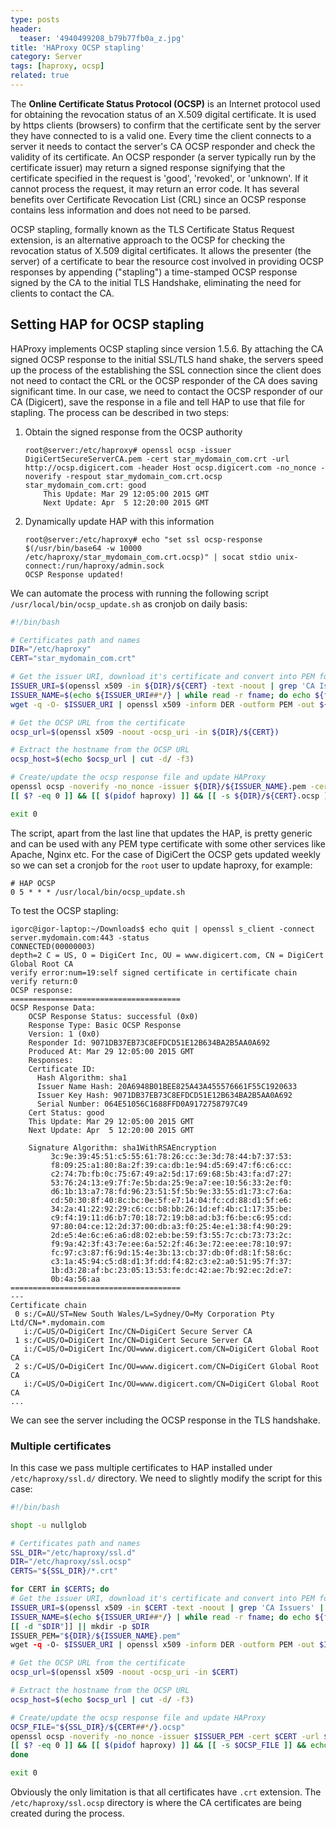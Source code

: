 ```yaml
---
type: posts
header:
  teaser: '4940499208_b79b77fb0a_z.jpg'
title: 'HAProxy OCSP stapling'
category: Server
tags: [haproxy, ocsp]
related: true
---
```


The **Online Certificate Status Protocol (OCSP)** is an Internet protocol used for obtaining the revocation status of an X.509 digital certificate.  It is used by https clients (browsers) to confirm that the certificate sent by the server they have connected to is a valid one. Every time the client connects to a server it needs to contact the server's CA OCSP responder and check the validity of its certificate. An OCSP responder (a server typically run by the certificate issuer) may return a signed response signifying that the certificate specified in the request is 'good', 'revoked', or 'unknown'. If it cannot process the request, it may return an error code. It has several benefits over Certificate Revocation List (CRL) since an OCSP response contains less information and does not need to be parsed.

OCSP stapling, formally known as the TLS Certificate Status Request extension, is an alternative approach to the OCSP for checking the revocation status of X.509 digital certificates. It allows the presenter (the server) of a certificate to bear the resource cost involved in providing OCSP responses by appending ("stapling") a time-stamped OCSP response signed by the CA to the initial TLS Handshake, eliminating the need for clients to contact the CA.

## Setting HAP for OCSP stapling

HAProxy implements OCSP stapling since version 1.5.6. By attaching the CA signed OCSP response to the initial SSL/TLS hand shake, the servers speed up the process of the establishing the SSL connection since the client does not need to contact the CRL or the OCSP responder of the CA does saving significant time. In our case, we need to contact the OCSP responder of our CA (Digicert), save the response in a file and tell HAP to use that file for stapling. The process can be described in two steps:

1.  Obtain the signed response from the OCSP authority

    ```
    root@server:/etc/haproxy# openssl ocsp -issuer DigiCertSecureServerCA.pem -cert star_mydomain_com.crt -url http://ocsp.digicert.com -header Host ocsp.digicert.com -no_nonce -noverify -respout star_mydomain_com.crt.ocsp
    star_mydomain_com.crt: good
        This Update: Mar 29 12:05:00 2015 GMT
        Next Update: Apr  5 12:20:00 2015 GMT
    ```

2.  Dynamically update HAP with this information

    ```
    root@server:/etc/haproxy# echo "set ssl ocsp-response $(/usr/bin/base64 -w 10000 /etc/haproxy/star_mydomain_com.crt.ocsp)" | socat stdio unix-connect:/run/haproxy/admin.sock
    OCSP Response updated!
    ```

We can automate the process with running the following script `/usr/local/bin/ocsp_update.sh` as cronjob on daily basis:

```bash
#!/bin/bash

# Certificates path and names
DIR="/etc/haproxy"
CERT="star_mydomain_com.crt"

# Get the issuer URI, download it's certificate and convert into PEM format
ISSUER_URI=$(openssl x509 -in ${DIR}/${CERT} -text -noout | grep 'CA Issuers' | cut -d: -f2,3)
ISSUER_NAME=$(echo ${ISSUER_URI##*/} | while read -r fname; do echo ${fname%.*}; done)
wget -q -O- $ISSUER_URI | openssl x509 -inform DER -outform PEM -out ${DIR}/${ISSUER_NAME}.pem

# Get the OCSP URL from the certificate
ocsp_url=$(openssl x509 -noout -ocsp_uri -in ${DIR}/${CERT})

# Extract the hostname from the OCSP URL
ocsp_host=$(echo $ocsp_url | cut -d/ -f3)

# Create/update the ocsp response file and update HAProxy
openssl ocsp -noverify -no_nonce -issuer ${DIR}/${ISSUER_NAME}.pem -cert ${DIR}/${CERT} -url $ocsp_url -header Host $ocsp_host -respout ${DIR}/${CERT}.ocsp
[[ $? -eq 0 ]] && [[ $(pidof haproxy) ]] && [[ -s ${DIR}/${CERT}.ocsp ]] && echo "set ssl ocsp-response $(/usr/bin/base64 -w 10000 ${DIR}/${CERT}.ocsp)" | socat stdio unix-connect:/run/haproxy/admin.sock

exit 0
```

The script, apart from the last line that updates the HAP, is pretty generic and can be used with any PEM type certificate with some other services like Apache, Nginx etc. For the case of DigiCert the OCSP gets updated weekly so we can set a cronjob for the `root` user to update haproxy, for example:

```
# HAP OCSP
0 5 * * * /usr/local/bin/ocsp_update.sh
```

To test the OCSP stapling:

```
igorc@igor-laptop:~/Downloads$ echo quit | openssl s_client -connect server.mydomain.com:443 -status
CONNECTED(00000003)
depth=2 C = US, O = DigiCert Inc, OU = www.digicert.com, CN = DigiCert Global Root CA
verify error:num=19:self signed certificate in certificate chain
verify return:0
OCSP response:
======================================
OCSP Response Data:
    OCSP Response Status: successful (0x0)
    Response Type: Basic OCSP Response
    Version: 1 (0x0)
    Responder Id: 9071DB37EB73C8EFDCD51E12B634BA2B5AA0A692
    Produced At: Mar 29 12:05:00 2015 GMT
    Responses:
    Certificate ID:
      Hash Algorithm: sha1
      Issuer Name Hash: 20A6948B01BEE825A43A455576661F55C1920633
      Issuer Key Hash: 9071DB37EB73C8EFDCD51E12B634BA2B5AA0A692
      Serial Number: 064E51056C1688FFD0A9172758797C49
    Cert Status: good
    This Update: Mar 29 12:05:00 2015 GMT
    Next Update: Apr  5 12:20:00 2015 GMT
 
    Signature Algorithm: sha1WithRSAEncryption
         3c:9e:39:45:51:c5:55:61:78:26:cc:3e:3d:78:44:b7:37:53:
         f8:09:25:a1:80:8a:2f:39:ca:db:1e:94:d5:69:47:f6:c6:cc:
         c2:74:7b:fb:0c:75:67:49:a2:5d:17:69:68:5b:43:fa:d7:27:
         53:76:24:13:e9:7f:7e:5b:da:25:9e:a7:ee:10:56:33:2e:f0:
         d6:1b:13:a7:78:fd:96:23:51:5f:5b:9e:33:55:d1:73:c7:6a:
         cd:50:30:8f:40:8c:bc:0e:5f:e7:14:04:fc:cd:88:d1:5f:e6:
         34:2a:41:22:92:29:c6:cc:b8:bb:26:1d:ef:4b:c1:17:35:be:
         c9:f4:19:11:d6:b7:70:18:72:19:b8:ad:b3:f6:be:c6:95:cd:
         97:80:04:ce:12:2d:37:00:db:a3:f0:25:4e:e1:38:f4:90:29:
         2d:e5:4e:6c:e6:a6:d8:02:eb:be:59:f3:55:7c:cb:73:73:2c:
         f9:9a:42:3f:43:7e:ee:6a:52:2f:46:3e:72:ee:ee:78:10:97:
         fc:97:c3:87:f6:9d:15:4e:3b:13:cb:37:db:0f:d8:1f:58:6c:
         c3:1a:45:94:c5:d8:d1:3f:dd:f4:82:c3:e2:a0:51:95:7f:37:
         1b:d3:28:af:bc:23:05:13:53:fe:dc:42:ae:7b:92:ec:2d:e7:
         0b:4a:56:aa
======================================
---
Certificate chain
 0 s:/C=AU/ST=New South Wales/L=Sydney/O=My Corporation Pty Ltd/CN=*.mydomain.com
   i:/C=US/O=DigiCert Inc/CN=DigiCert Secure Server CA
 1 s:/C=US/O=DigiCert Inc/CN=DigiCert Secure Server CA
   i:/C=US/O=DigiCert Inc/OU=www.digicert.com/CN=DigiCert Global Root CA
 2 s:/C=US/O=DigiCert Inc/OU=www.digicert.com/CN=DigiCert Global Root CA
   i:/C=US/O=DigiCert Inc/OU=www.digicert.com/CN=DigiCert Global Root CA
...
```

We can see the server including the OCSP response in the TLS handshake.

### Multiple certificates

In this case we pass multiple certificates to HAP installed under `/etc/haproxy/ssl.d/` directory. We need to slightly modify the script for this case:

```bash
#!/bin/bash

shopt -u nullglob

# Certificates path and names
SSL_DIR="/etc/haproxy/ssl.d"
DIR="/etc/haproxy/ssl.ocsp"
CERTS="${SSL_DIR}/*.crt"

for CERT in $CERTS; do
# Get the issuer URI, download it's certificate and convert into PEM format
ISSUER_URI=$(openssl x509 -in $CERT -text -noout | grep 'CA Issuers' | cut -d: -f2,3)
ISSUER_NAME=$(echo ${ISSUER_URI##*/} | while read -r fname; do echo ${fname%.*}; done)
[[ -d "$DIR"]] || mkdir -p $DIR
ISSUER_PEM="${DIR}/${ISSUER_NAME}.pem"
wget -q -O- $ISSUER_URI | openssl x509 -inform DER -outform PEM -out $ISSUER_PEM

# Get the OCSP URL from the certificate
ocsp_url=$(openssl x509 -noout -ocsp_uri -in $CERT)

# Extract the hostname from the OCSP URL
ocsp_host=$(echo $ocsp_url | cut -d/ -f3)

# Create/update the ocsp response file and update HAProxy
OCSP_FILE="${SSL_DIR}/${CERT##*/}.ocsp"
openssl ocsp -noverify -no_nonce -issuer $ISSUER_PEM -cert $CERT -url $ocsp_url -header Host $ocsp_host -respout $OCSP_FILE 
[[ $? -eq 0 ]] && [[ $(pidof haproxy) ]] && [[ -s $OCSP_FILE ]] && echo "set ssl ocsp-response $(/usr/bin/base64 -w 10000 $OCSP_FILE)" | socat stdio unix-connect:/run/haproxy/admin.sock
done

exit 0
``` 

Obviously the only limitation is that all certificates have `.crt` extension. The `/etc/haproxy/ssl.ocsp` directory is where the CA certificates are being created during the process.
